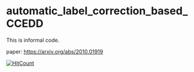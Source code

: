 # automatic_label_correction_based_CCEDD
This is informal code.

paper: https://arxiv.org/abs/2010.01919

[![HitCount](http://hits.dwyl.com/nachifur-ljw/automatic_label_correction_based_CCEDD.svg)](http://hits.dwyl.com/nachifur-ljw/automatic_label_correction_based_CCEDD )
